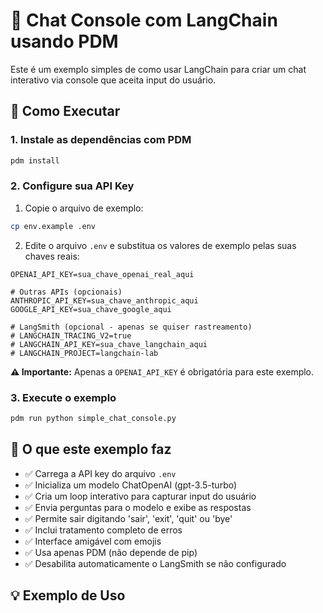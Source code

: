 # 💬 Chat Console com LangChain usando PDM

Este é um exemplo simples de como usar LangChain para criar um chat interativo via console que aceita input do usuário.

## 🚀 Como Executar

### 1. Instale as dependências com PDM

```bash
pdm install
```

### 2. Configure sua API Key

1. Copie o arquivo de exemplo:
```bash
cp env.example .env
```

2. Edite o arquivo `.env` e substitua os valores de exemplo pelas suas chaves reais:
```env
OPENAI_API_KEY=sua_chave_openai_real_aqui

# Outras APIs (opcionais)
ANTHROPIC_API_KEY=sua_chave_anthropic_aqui
GOOGLE_API_KEY=sua_chave_google_aqui

# LangSmith (opcional - apenas se quiser rastreamento)
# LANGCHAIN_TRACING_V2=true
# LANGCHAIN_API_KEY=sua_chave_langchain_aqui
# LANGCHAIN_PROJECT=langchain-lab
```

**⚠️ Importante:** Apenas a `OPENAI_API_KEY` é obrigatória para este exemplo.

### 3. Execute o exemplo

```bash
pdm run python simple_chat_console.py
```

## 🎯 O que este exemplo faz

- ✅ Carrega a API key do arquivo `.env`
- ✅ Inicializa um modelo ChatOpenAI (gpt-3.5-turbo)
- ✅ Cria um loop interativo para capturar input do usuário
- ✅ Envia perguntas para o modelo e exibe as respostas
- ✅ Permite sair digitando 'sair', 'exit', 'quit' ou 'bye'
- ✅ Inclui tratamento completo de erros
- ✅ Interface amigável com emojis
- ✅ Usa apenas PDM (não depende de pip)
- ✅ Desabilita automaticamente o LangSmith se não configurado

## 💡 Exemplo de Uso

```